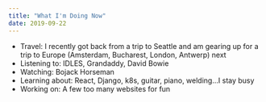 ```yaml
---
title: "What I'm Doing Now"
date: 2019-09-22
---
```


+ Travel: I recently got back from a trip to Seattle and am gearing up for a trip to Europe (Amsterdam, Bucharest, London, Antwerp) next
+ Listening to: IDLES, Grandaddy, David Bowie
+ Watching: Bojack Horseman
+ Learning about: React, Django, k8s, guitar, piano, welding...I stay busy
+ Working on: A few too many websites for fun
